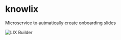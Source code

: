 # knowlix

Microservice to autmatically create onboarding slides

![LIX Builder](https://github.com/vg-leanix/pptx-tool/blob/main/Thumbnail.png)
